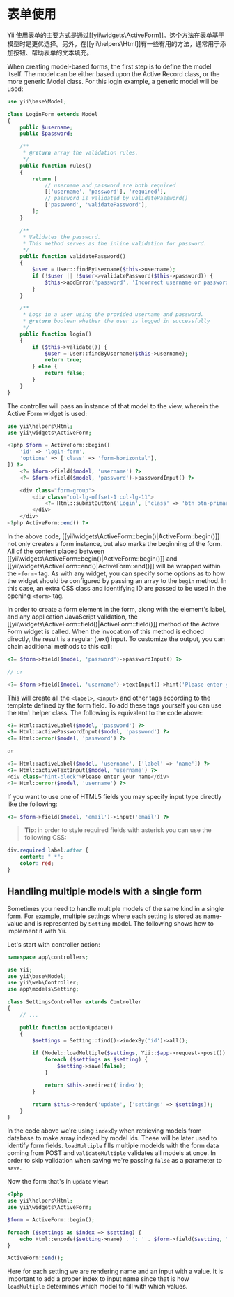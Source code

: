 表单使用
==================

Yii 使用表单的主要方式是通过[[yii\widgets\ActiveForm]]。这个方法在表单基于模型时是更优选择。另外，在[[yii\helpers\Html]]有一些有用的方法，通常用于添加按钮、帮助表单的文本填充。

When creating model-based forms, the first step is to define the model itself. The model can be either based upon the
Active Record class, or the more generic Model class. For this login example, a generic model will be used:


```php
use yii\base\Model;

class LoginForm extends Model
{
    public $username;
    public $password;

    /**
     * @return array the validation rules.
     */
    public function rules()
    {
        return [
            // username and password are both required
            [['username', 'password'], 'required'],
            // password is validated by validatePassword()
            ['password', 'validatePassword'],
        ];
    }

    /**
     * Validates the password.
     * This method serves as the inline validation for password.
     */
    public function validatePassword()
    {
        $user = User::findByUsername($this->username);
        if (!$user || !$user->validatePassword($this->password)) {
            $this->addError('password', 'Incorrect username or password.');
        }
    }

    /**
     * Logs in a user using the provided username and password.
     * @return boolean whether the user is logged in successfully
     */
    public function login()
    {
        if ($this->validate()) {
            $user = User::findByUsername($this->username);
            return true;
        } else {
            return false;
        }
    }
}
```

The controller will pass an instance of that model to the view, wherein the Active Form widget is used:

```php
use yii\helpers\Html;
use yii\widgets\ActiveForm;

<?php $form = ActiveForm::begin([
    'id' => 'login-form',
    'options' => ['class' => 'form-horizontal'],
]) ?>
    <?= $form->field($model, 'username') ?>
    <?= $form->field($model, 'password')->passwordInput() ?>

    <div class="form-group">
        <div class="col-lg-offset-1 col-lg-11">
            <?= Html::submitButton('Login', ['class' => 'btn btn-primary']) ?>
        </div>
    </div>
<?php ActiveForm::end() ?>
```

In the above code, [[yii\widgets\ActiveForm::begin()|ActiveForm::begin()]] not only creates a form instance, but also marks the beginning of the form.
All of the content placed between [[yii\widgets\ActiveForm::begin()|ActiveForm::begin()]] and
[[yii\widgets\ActiveForm::end()|ActiveForm::end()]] will be wrapped within the `<form>` tag.
As with any widget, you can specify some options as to how the widget should be configured by passing an array to
the `begin` method. In this case, an extra CSS class and identifying ID are passed to be used in the opening `<form>` tag.

In order to create a form element in the form, along with the element's label, and any application JavaScript validation,
the [[yii\widgets\ActiveForm::field()|ActiveForm::field()]] method of the Active Form widget is called.
When the invocation of this method is echoed directly, the result is a regular (text) input.
To customize the output, you can chain additional methods to this call:

```php
<?= $form->field($model, 'password')->passwordInput() ?>

// or

<?= $form->field($model, 'username')->textInput()->hint('Please enter your name')->label('Name') ?>
```

This will create all the `<label>`, `<input>` and other tags according to the template defined by the form field.
To add these tags yourself you can use the `Html` helper class. The following is equivalent to the code above:

```php
<?= Html::activeLabel($model, 'password') ?>
<?= Html::activePasswordInput($model, 'password') ?>
<?= Html::error($model, 'password') ?>

or

<?= Html::activeLabel($model, 'username', ['label' => 'name']) ?>
<?= Html::activeTextInput($model, 'username') ?>
<div class="hint-block">Please enter your name</div>
<?= Html::error($model, 'username') ?>
```

If you want to use one of HTML5 fields you may specify input type directly like the following:

```php
<?= $form->field($model, 'email')->input('email') ?>
```

> **Tip**: in order to style required fields with asterisk you can use the following CSS:
>
```css
div.required label:after {
    content: " *";
    color: red;
}
```

Handling multiple models with a single form
-------------------------------------------

Sometimes you need to handle multiple models of the same kind in a single form. For example, multiple settings where
each setting is stored as name-value and is represented by `Setting` model. The
following shows how to implement it with Yii.

Let's start with controller action:

```php
namespace app\controllers;

use Yii;
use yii\base\Model;
use yii\web\Controller;
use app\models\Setting;

class SettingsController extends Controller
{
    // ...

    public function actionUpdate()
    {
        $settings = Setting::find()->indexBy('id')->all();

        if (Model::loadMultiple($settings, Yii::$app->request->post()) && Model::validateMultiple($settings)) {
            foreach ($settings as $setting) {
                $setting->save(false);
            }

            return $this->redirect('index');
        }

        return $this->render('update', ['settings' => $settings]);
    }
}
```

In the code above we're using `indexBy` when retrieving models from database to make array indexed by model ids. These
will be later used to identify form fields. `loadMultiple` fills multiple modelds with the form data coming from POST
and `validateMultiple` validates all models at once. In order to skip validation when saving we're passing `false` as
a parameter to `save`.

Now the form that's in `update` view:

```php
<?php
use yii\helpers\Html;
use yii\widgets\ActiveForm;

$form = ActiveForm::begin();

foreach ($settings as $index => $setting) {
    echo Html::encode($setting->name) . ': ' . $form->field($setting, "[$index]value");
}

ActiveForm::end();
```

Here for each setting we are rendering name and an input with a value. It is important to add a proper index
to input name since that is how `loadMultiple` determines which model to fill with which values.
